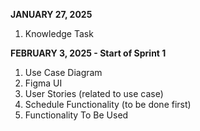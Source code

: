 **JANUARY 27, 2025**
1. Knowledge Task

**FEBRUARY 3, 2025 - Start of Sprint 1**
1. Use Case Diagram  
2. Figma UI 
3. User Stories (related to use case)
4. Schedule Functionality (to be done first)
5. Functionality To Be Used
